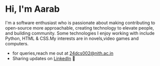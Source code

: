 # Hi, I'm Aarab 


I'm a software enthusiast who is passionate about making contributing to open-source more approachable, creating technology to elevate people, and building community. Some technologies I enjoy working with include Python, HTML & CSS.My interests are in novels,video games and computers.




- for queries,reach me out at 24dcs002@nith.ac.in
- Sharing updates on <a href="https://www.linkedin.com/in/aarab-sharma-273a30348/">LinkedIn</a> 💼
